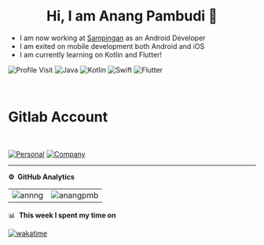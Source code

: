 
<p align="center"> <h1 align="center"> Hi, I am Anang Pambudi 👋</h1></p>
<p align="center">

<ul>
<li>I am now working at <a href="https://sampingan.co.id/">Sampingan</a> as an Android Developer</li>
<li>I am exited on mobile development both Android and iOS</li>
<li>I am currently learning on Kotlin and Flutter!</li>
</ul>

![Profile Visit](https://komarev.com/ghpvc/?username=annng&label=Profile%20Visits&color=blue&style=plastic%22%20alt=%adeds)
![Java](https://img.shields.io/badge/-Java-333333?style=flat&logo=Java&logoColor=007ACC)
![Kotlin](https://img.shields.io/badge/-Kotlin-333333?style=flat&logo=Kotlin)
![Swift](https://img.shields.io/badge/-Swift-333333?style=flat&logo=Swift)
![Flutter](https://img.shields.io/badge/-Flutter-333333?style=flat&logo=flutter)

</br>
<h1> Gitlab Account</h1>
</br>

<a href="https://gitlab.com/pa_m">![Personal](https://img.shields.io/badge/-Personal-333333?style=flat&logo=gitlab)</a>
<a href="https://gitlab.com/anang.pambudi">![Company](https://img.shields.io/badge/-Company-333333?style=flat&logo=gitlab)</a>


***
**⚙️ &nbsp;GitHub Analytics**
<table style="width:100%">
  <tr>
    <td> <img src="https://github-readme-stats.vercel.app/api?username=annng&show_icons=true&theme=dark&locale=en&hide_border=true" alt="annng" /></td>
    <td> <img src="https://wakatime.com/share/@anangpmb/a1bce23c-1a71-461d-b866-7f08a0e30bf6.svg" alt="anangpmb"/></td>
  </tr>
</table>

📊 &nbsp;**This week I spent my time on**

[![wakatime](https://wakatime.com/share/@anangpmb/d8784e6b-2a8c-4ba7-989e-cc4f6a07248f.svg)](https://wakatime.com/@b09c4b81-e2ba-4548-84d3-4ac41d1be87f)
